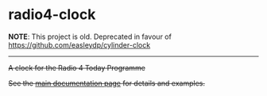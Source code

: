 # radio4-clock

**NOTE**: This project is old. Deprecated in favour of https://github.com/easleydp/cylinder-clock

---

~~A clock for the Radio 4 Today Programme~~

~~See the <a href="https://easleydp.github.io/radio4-clock/">main documentation page</a> for details and examples.~~
